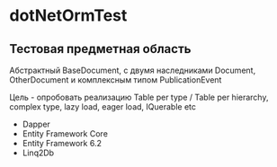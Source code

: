 # dotNetOrmTest

## Тестовая предметная область

Абстрактный BaseDocument, с двумя наследниками Document, OtherDocument и комплексным типом PublicationEvent

Цель - опробовать реализацию Table per type / Table per hierarchy, complex type, lazy load, eager load, IQuerable etc

* Dapper
* Entity Framework Core
* Entity Framework 6.2
* Linq2Db

